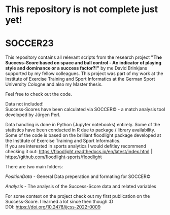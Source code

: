 # This repository is not complete just yet!

# SOCCER23
This repository contains all relevant scripts from the research project **"The Success-Score based on space and ball control - An indicator of playing style and dominance or a success factor?!"** by me David Brinkjans supported by my fellow colleagues.  This project was part of my work at the Institute of Exercise Training and Sport Informatics at the German Sport University Cologne and also my Master thesis. <br>

Feel free to check out the code. <br>

Data not included! <br>
Success-Scores have been calculated via SOCCER© - a match analysis tool developed by Jürgen Perl. <br>

Data handling is done in Python (Jupyter notebooks) entirely. Some of the statistics have been conducted in R due to package / library availability. <br>
Some of the code is based on the brilliant floodlight package developed at the Institute of Exercise Training and Sport Informatics. <br>
If you are interested in sports analytics I would defitley recommend checking it out: https://floodlight.readthedocs.io/en/latest/index.html | https://github.com/floodlight-sports/floodlight <br>

There are two main folders:

*PositionData* - General Data preperation and formating for SOCCER© <br>

*Analysis* - The analysis of the Success-Score data and related variables <br>

For some context on the project check out my first publication on the Success-Score. I learned a lot since then though :D <br>
DOI: https://doi.org/10.2478/ijcss-2022-0009

